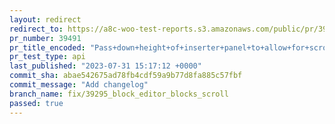 ```yaml
---
layout: redirect
redirect_to: https://a8c-woo-test-reports.s3.amazonaws.com/public/pr/39491/api/index.html
pr_number: 39491
pr_title_encoded: "Pass+down+height+of+inserter+panel+to+allow+for+scrolling"
pr_test_type: api
last_published: "2023-07-31 15:17:12 +0000"
commit_sha: abae542675ad78fb4cdf59a9b77d8fa885c57fbf
commit_message: "Add changelog"
branch_name: fix/39295_block_editor_blocks_scroll
passed: true
---
```

